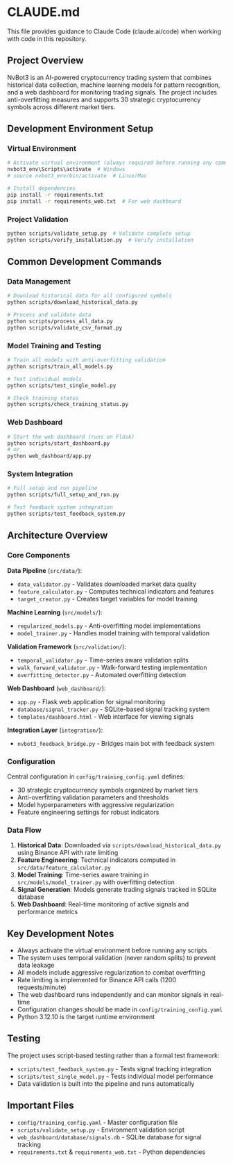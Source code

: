 # CLAUDE.md

This file provides guidance to Claude Code (claude.ai/code) when working with code in this repository.

## Project Overview

NvBot3 is an AI-powered cryptocurrency trading system that combines historical data collection, machine learning models for pattern recognition, and a web dashboard for monitoring trading signals. The project includes anti-overfitting measures and supports 30 strategic cryptocurrency symbols across different market tiers.

## Development Environment Setup

### Virtual Environment
```bash
# Activate virtual environment (always required before running any commands)
nvbot3_env\Scripts\activate  # Windows
# source nvbot3_env/bin/activate  # Linux/Mac

# Install dependencies
pip install -r requirements.txt
pip install -r requirements_web.txt  # For web dashboard
```

### Project Validation
```bash
python scripts/validate_setup.py  # Validate complete setup
python scripts/verify_installation.py  # Verify installation
```

## Common Development Commands

### Data Management
```bash
# Download historical data for all configured symbols
python scripts/download_historical_data.py

# Process and validate data
python scripts/process_all_data.py
python scripts/validate_csv_format.py
```

### Model Training and Testing
```bash
# Train all models with anti-overfitting validation
python scripts/train_all_models.py

# Test individual models
python scripts/test_single_model.py

# Check training status
python scripts/check_training_status.py
```

### Web Dashboard
```bash
# Start the web dashboard (runs on Flask)
python scripts/start_dashboard.py
# or
python web_dashboard/app.py
```

### System Integration
```bash
# Full setup and run pipeline
python scripts/full_setup_and_run.py

# Test feedback system integration
python scripts/test_feedback_system.py
```

## Architecture Overview

### Core Components

**Data Pipeline** (`src/data/`):
- `data_validator.py` - Validates downloaded market data quality
- `feature_calculator.py` - Computes technical indicators and features
- `target_creator.py` - Creates target variables for model training

**Machine Learning** (`src/models/`):
- `regularized_models.py` - Anti-overfitting model implementations
- `model_trainer.py` - Handles model training with temporal validation

**Validation Framework** (`src/validation/`):
- `temporal_validator.py` - Time-series aware validation splits
- `walk_forward_validator.py` - Walk-forward testing implementation  
- `overfitting_detector.py` - Automated overfitting detection

**Web Dashboard** (`web_dashboard/`):
- `app.py` - Flask web application for signal monitoring
- `database/signal_tracker.py` - SQLite-based signal tracking system
- `templates/dashboard.html` - Web interface for viewing signals

**Integration Layer** (`integration/`):
- `nvbot3_feedback_bridge.py` - Bridges main bot with feedback system

### Configuration

Central configuration in `config/training_config.yaml` defines:
- 30 strategic cryptocurrency symbols organized by market tiers
- Anti-overfitting validation parameters and thresholds
- Model hyperparameters with aggressive regularization
- Feature engineering settings for robust indicators

### Data Flow

1. **Historical Data**: Downloaded via `scripts/download_historical_data.py` using Binance API with rate limiting
2. **Feature Engineering**: Technical indicators computed in `src/data/feature_calculator.py`
3. **Model Training**: Time-series aware training in `src/models/model_trainer.py` with overfitting detection
4. **Signal Generation**: Models generate trading signals tracked in SQLite database
5. **Web Dashboard**: Real-time monitoring of active signals and performance metrics

## Key Development Notes

- Always activate the virtual environment before running any scripts
- The system uses temporal validation (never random splits) to prevent data leakage
- All models include aggressive regularization to combat overfitting
- Rate limiting is implemented for Binance API calls (1200 requests/minute)
- The web dashboard runs independently and can monitor signals in real-time
- Configuration changes should be made in `config/training_config.yaml`
- Python 3.12.10 is the target runtime environment

## Testing

The project uses script-based testing rather than a formal test framework:
- `scripts/test_feedback_system.py` - Tests signal tracking integration
- `scripts/test_single_model.py` - Tests individual model performance
- Data validation is built into the pipeline and runs automatically

## Important Files

- `config/training_config.yaml` - Master configuration file
- `scripts/validate_setup.py` - Environment validation script
- `web_dashboard/database/signals.db` - SQLite database for signal tracking
- `requirements.txt` & `requirements_web.txt` - Python dependencies